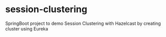 # session-clustering
SpringBoot project to demo Session Clustering with Hazelcast by creating cluster using Eureka 
